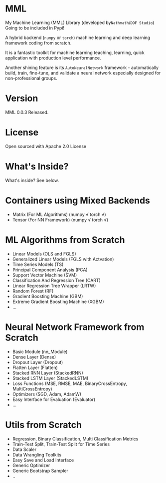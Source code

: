 # MML
My Machine Learning (MML) Library (developed by`Nathmath`/`DOF Studio`) Going to be included in Pypi!

A hybrid backend (`numpy` or `torch`) machine learning and deep learning framework coding from scratch.

It is a fantastic toolkit for machine learning teaching, learning, quick application with production level performance.

Another shining feature is its `AutoNeuralNetwork` framework - automatically build, train, fine-tune, and validate a neural network especially designed for non-professional groups.

# Version

MML 0.0.3 Released.

# License

Open sourced with Apache 2.0 License

# What's Inside?

What's inside? See below.

# Containers using Mixed Backends
* Matrix (For ML Algorithms) (numpy √ torch √)
* Tensor (For NN Framework) (numpy √ torch √)

# ML Algorithms from Scratch
* Linear Models (OLS and FGLS)
* Generalized Linear Models (FGLS with Actvation)
* Time Series Models (TS)
* Principal Component Analysis (PCA)
* Support Vector Machine (SVM)
* Classification And Regression Tree (CART)
* Linear Regression Tree Wrapper (LRTW)
* Random Forest (RF)
* Gradient Boosting Machine (GBM)
* Extreme Gradient Boosting Machine (XGBM)
* ...

# Neural Network Framework from Scratch
* Basic Module (nn_Module)
* Dense Layer (Dense)
* Dropout Layer (Dropout)
* Flatten Layer (Flatten)
* Stacked RNN Layer (StackedRNN)
* Stacked LSTM Layer (StackedLSTM)
* Loss Functions (MSE, RMSE, MAE, BinaryCrossEntropy, MultiCrossEntropy)
* Optimizers (SGD, Adam, AdamW)
* Easy Interface for Evaluation (Evaluator)
* ...

# Utils from Scratch

* Regression, Binary Classification, Multi Classification Metrics
* Train-Test Split, Train-Test Split for Time Series
* Data Scaler
* Data Wrangling Toolkits
* Easy Save and Load Interface
* Generic Optimizer
* Generic Bootstrap Sampler
* ..
